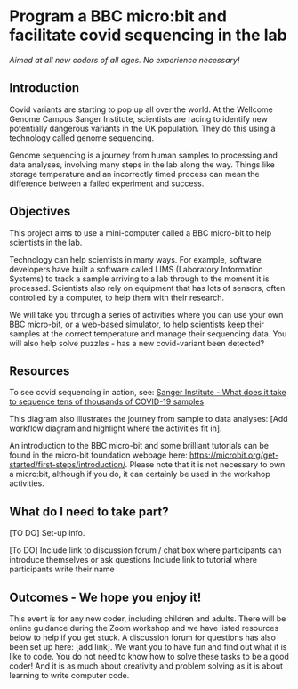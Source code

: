 # Program a BBC micro:bit and facilitate covid sequencing in the lab

*Aimed at all new coders of all ages. No experience necessary!*

## Introduction

Covid variants are starting to pop up all over the world. At the Wellcome Genome Campus Sanger Institute, scientists are racing to identify new potentially dangerous variants in the UK population. They do this using a technology called genome sequencing.

Genome sequencing is a journey from human samples to processing and data analyses, involving many steps in the lab along the way. Things like storage temperature and an incorrectly timed process can mean the difference between a failed experiment and success.

## Objectives

This project aims to use a mini-computer called a BBC micro-bit to help scientists in the lab.

Technology can help scientists in many ways. For example, software developers have built a software called LIMS (Laboratory Information Systems) to track a sample arriving to a lab through to the moment it is processed. Scientists also rely on equipment that has lots of sensors, often controlled by a computer, to help them with their research.

We will take you through a series of activities where you can use your own BBC micro-bit, or a web-based simulator, to help scientists keep their samples at the correct temperature and manage their sequencing data. You will also help solve puzzles - has a new covid-variant been detected?

## Resources

To see covid sequencing in action, see: [Sanger Institute - What does it take to sequence tens of thousands of COVID-19 samples](https://www.youtube.com/watch?v=Fd40gunBTN0)

This diagram also illustrates the journey from sample to data analyses:
[Add workflow diagram and highlight where the activities fit in].

An introduction to the BBC micro-bit and some brilliant tutorials can be found in the micro-bit foundation webpage here: https://microbit.org/get-started/first-steps/introduction/. Please note that it is not necessary to own a micro:bit, although if you do, it can certainly be used in the workshop activities.

## What do I need to take part?

[TO DO]
Set-up info.

[To DO]
Include link to discussion forum / chat box where participants can introduce themselves or ask questions
Include link to tutorial where participants write their name

## Outcomes - We hope you enjoy it!

This event is for any new coder, including children and adults. There will be online guidance during the Zoom workshop and we have listed resources below to help if you get stuck. A discussion forum for questions has also been set up here: [add link]. We want you to have fun and find out what it is like to code. You do not need to know how to solve these tasks to be a good coder! And it is as much about creativity and problem solving as it is about learning to write computer code.
